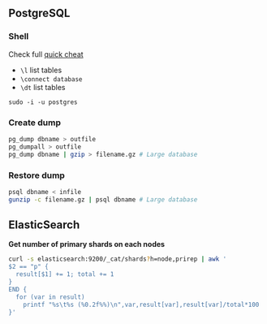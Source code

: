 ## PostgreSQL

### Shell

Check full [quick cheat](https://gist.github.com/Kartones/dd3ff5ec5ea238d4c546)

- `\l` list tables
- `\connect database`
- `\dt` list tables

`sudo -i -u postgres`

### Create dump

```bash
pg_dump dbname > outfile
pg_dumpall > outfile
pg_dump dbname | gzip > filename.gz # Large database
```

### Restore dump

```bash
psql dbname < infile
gunzip -c filename.gz | psql dbname # Large database
```

## ElasticSearch

**Get number of primary shards on each nodes**

```bash
curl -s elasticsearch:9200/_cat/shards?h=node,prirep | awk '
$2 == "p" {
  result[$1] += 1; total += 1
}
END {
  for (var in result)
    printf "%s\t%s (%0.2f%%)\n",var,result[var],result[var]/total*100
}'
```
